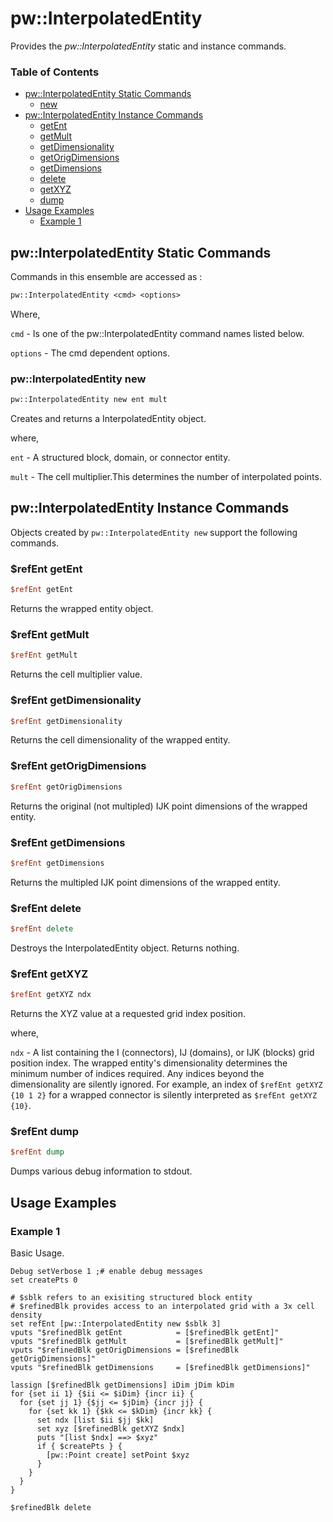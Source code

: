 # pw::InterpolatedEntity

Provides the *pw::InterpolatedEntity* static and instance commands.

### Table of Contents
* [pw::InterpolatedEntity Static Commands](#pwrefinedentity-static-commands)
  * [new](#pwrefinedentity-new)
* [pw::InterpolatedEntity Instance Commands](#pwrefinedentity-instance-commands)
  * [getEnt](#refent-getent)
  * [getMult](#refent-getmult)
  * [getDimensionality](#refent-getdimensionality)
  * [getOrigDimensions](#refent-getorigdimensions)
  * [getDimensions](#refent-getdimensions)
  * [delete](#refent-delete)
  * [getXYZ](#refent-getxyz)
  * [dump](#refent-dump)
* [Usage Examples](#usage-examples)
  * [Example 1](#example-1)

## pw::InterpolatedEntity Static Commands

Commands in this ensemble are accessed as :

```Tcl
pw::InterpolatedEntity <cmd> <options>
```
Where,

`cmd` - Is one of the pw::InterpolatedEntity command names listed below.

`options` - The cmd dependent options.

### pw::InterpolatedEntity new
```Tcl
pw::InterpolatedEntity new ent mult
```
Creates and returns a InterpolatedEntity object.

where,

`ent` - A structured block, domain, or connector entity.

`mult` - The cell multiplier.This determines the number of interpolated points.



## pw::InterpolatedEntity Instance Commands

Objects created by `pw::InterpolatedEntity new` support the following commands.

### $refEnt getEnt
```tcl
$refEnt getEnt
```
Returns the wrapped entity object.

### $refEnt getMult
```tcl
$refEnt getMult
```
Returns the cell multiplier value.

### $refEnt getDimensionality
```tcl
$refEnt getDimensionality
```
Returns the cell dimensionality of the wrapped entity.

### $refEnt getOrigDimensions
```tcl
$refEnt getOrigDimensions
```
Returns the original (not multipled) IJK point dimensions of the wrapped entity.

### $refEnt getDimensions
```tcl
$refEnt getDimensions
```
Returns the multipled IJK point dimensions of the wrapped entity.

### $refEnt delete
```tcl
$refEnt delete
```
Destroys the InterpolatedEntity object. Returns nothing.

### $refEnt getXYZ
```tcl
$refEnt getXYZ ndx
```
Returns the XYZ value at a requested grid index position.

where,

`ndx` - A list containing the I (connectors), IJ (domains), or IJK (blocks) grid position index. The wrapped entity's dimensionality determines the minimum number of indices required. Any indices beyond the dimensionality are silently ignored. For example, an index of `$refEnt getXYZ {10 1 2}` for a wrapped connector is silently interpreted as `$refEnt getXYZ {10}`.

### $refEnt dump
```tcl
$refEnt dump
```
Dumps various debug information to stdout.


## Usage Examples

### Example 1
Basic Usage.
```
Debug setVerbose 1 ;# enable debug messages
set createPts 0

# $sblk refers to an exisiting structured block entity
# $refinedBlk provides access to an interpolated grid with a 3x cell density
set refEnt [pw::InterpolatedEntity new $sblk 3]
vputs "$refinedBlk getEnt            = [$refinedBlk getEnt]"
vputs "$refinedBlk getMult           = [$refinedBlk getMult]"
vputs "$refinedBlk getOrigDimensions = [$refinedBlk getOrigDimensions]"
vputs "$refinedBlk getDimensions     = [$refinedBlk getDimensions]"

lassign [$refinedBlk getDimensions] iDim jDim kDim
for {set ii 1} {$ii <= $iDim} {incr ii} {
  for {set jj 1} {$jj <= $jDim} {incr jj} {
    for {set kk 1} {$kk <= $kDim} {incr kk} {
      set ndx [list $ii $jj $kk]
      set xyz [$refinedBlk getXYZ $ndx]
      puts "[list $ndx] ==> $xyz"
      if { $createPts } {
        [pw::Point create] setPoint $xyz
      }
    }
  }
}

$refinedBlk delete
```
